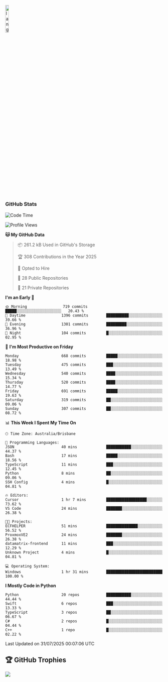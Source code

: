 <p align="left"><img width=15%" src="https://github.com/alansmathew/alansmathew/raw/master/lang.gif" alt="lang image here" /></p>

# <h3 align="left">GitHub Stats</h3>

<!--START_SECTION:waka-->
![Code Time](http://img.shields.io/badge/Code%20Time-605%20hrs%2053%20mins-blue)

![Profile Views](http://img.shields.io/badge/Profile%20Views-2-blue)

**🐱 My GitHub Data** 

> 📦 261.2 kB Used in GitHub's Storage 
 > 
> 🏆 308 Contributions in the Year 2025
 > 
> 💼 Opted to Hire
 > 
> 📜 28 Public Repositories 
 > 
> 🔑 21 Private Repositories 
 > 
**I'm an Early 🐤** 

```text
🌞 Morning                719 commits         █████░░░░░░░░░░░░░░░░░░░░   20.43 % 
🌆 Daytime                1396 commits        ██████████░░░░░░░░░░░░░░░   39.66 % 
🌃 Evening                1301 commits        █████████░░░░░░░░░░░░░░░░   36.96 % 
🌙 Night                  104 commits         █░░░░░░░░░░░░░░░░░░░░░░░░   02.95 % 
```
📅 **I'm Most Productive on Friday** 

```text
Monday                   668 commits         █████░░░░░░░░░░░░░░░░░░░░   18.98 % 
Tuesday                  475 commits         ███░░░░░░░░░░░░░░░░░░░░░░   13.49 % 
Wednesday                540 commits         ████░░░░░░░░░░░░░░░░░░░░░   15.34 % 
Thursday                 520 commits         ████░░░░░░░░░░░░░░░░░░░░░   14.77 % 
Friday                   691 commits         █████░░░░░░░░░░░░░░░░░░░░   19.63 % 
Saturday                 319 commits         ██░░░░░░░░░░░░░░░░░░░░░░░   09.06 % 
Sunday                   307 commits         ██░░░░░░░░░░░░░░░░░░░░░░░   08.72 % 
```


📊 **This Week I Spent My Time On** 

```text
🕑︎ Time Zone: Australia/Brisbane

💬 Programming Languages: 
JSON                     40 mins             ███████████░░░░░░░░░░░░░░   44.37 % 
Bash                     17 mins             █████░░░░░░░░░░░░░░░░░░░░   18.56 % 
TypeScript               11 mins             ███░░░░░░░░░░░░░░░░░░░░░░   12.45 % 
Python                   8 mins              ██░░░░░░░░░░░░░░░░░░░░░░░   09.06 % 
SSH Config               4 mins              █░░░░░░░░░░░░░░░░░░░░░░░░   04.81 % 

🔥 Editors: 
Cursor                   1 hr 7 mins         ██████████████████░░░░░░░   73.62 % 
VS Code                  24 mins             ███████░░░░░░░░░░░░░░░░░░   26.38 % 

🐱‍💻 Projects: 
ECFHELPER                51 mins             ██████████████░░░░░░░░░░░   56.52 % 
ProxmoxVE2               24 mins             ███████░░░░░░░░░░░░░░░░░░   26.38 % 
datamatrix-frontend      11 mins             ███░░░░░░░░░░░░░░░░░░░░░░   12.29 % 
Unknown Project          4 mins              █░░░░░░░░░░░░░░░░░░░░░░░░   04.81 % 

💻 Operating System: 
Windows                  1 hr 31 mins        █████████████████████████   100.00 % 
```

**I Mostly Code in Python** 

```text
Python                   20 repos            ███████████░░░░░░░░░░░░░░   44.44 % 
Swift                    6 repos             ███░░░░░░░░░░░░░░░░░░░░░░   13.33 % 
TypeScript               3 repos             ██░░░░░░░░░░░░░░░░░░░░░░░   06.67 % 
C#                       2 repos             █░░░░░░░░░░░░░░░░░░░░░░░░   04.44 % 
C++                      1 repo              █░░░░░░░░░░░░░░░░░░░░░░░░   02.22 % 
```




 Last Updated on 31/07/2025 00:07:06 UTC
<!--END_SECTION:waka-->

## 🏆 GitHub Trophies

![](https://github-profile-trophy.vercel.app/?username=samh06&theme=discord&no-frame=true&no-bg=false&margin-w=4)
